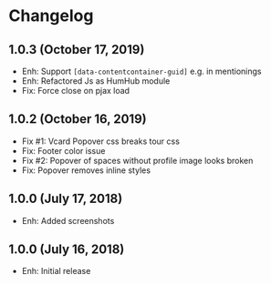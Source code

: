 Changelog
=========

1.0.3  (October 17, 2019)
-----------------------
- Enh: Support `[data-contentcontainer-guid]` e.g. in mentionings
- Enh: Refactored Js as HumHub module
- Fix: Force close on pjax load

1.0.2  (October 16, 2019)
-----------------------
- Fix #1: Vcard Popover css breaks tour css
- Fix: Footer color issue
- Fix #2: Popover of spaces without profile image looks broken
- Fix: Popover removes inline styles

1.0.0  (July 17, 2018)
-----------------------
- Enh: Added screenshots


1.0.0  (July 16, 2018)
-----------------------
- Enh: Initial release
